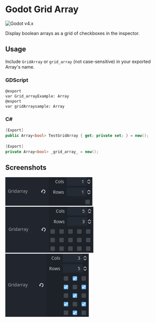 # Godot Grid Array

![Godot v4.x](https://img.shields.io/badge/Godot-v4.x-%23478cbf?logo=godot-engine&logoColor=white&style=flat-square)

Display boolean arrays as a grid of checkboxes in the inspector.

## Usage

Include `GridArray` or `grid_array` (not case-sensitive) in your exported Array's name.

### GDScript

```gdscript
@export
var Grid_arrayExample: Array
@export
var gridArraysample: Array
```

### C#

```csharp
[Export]
public Array<bool> TestGridArray { get; private set; } = new();

[Export]
private Array<bool> _grid_array_ = new();
```

## Screenshots
![An example of the default values of the grid array. Columns, rows, and the number of entries in the array are all set to 1.](https://github.com/TheQuietCroc/GodotGridArray/blob/main/screenshots/Initial%20value.png?raw=true)
![An example of a 5 column and 3 row grid array with no check marks.](https://github.com/TheQuietCroc/GodotGridArray/blob/main/screenshots/Blank%20grid.png?raw=true)
![An example of a 3 column and 5 row grid array with some check marks.](https://github.com/TheQuietCroc/GodotGridArray/blob/main/screenshots/Filled%20grid.png?raw=true)
